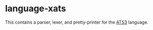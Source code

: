 # language-xats

This contains a parser, lexer, and pretty-printer for the
[ATS3](https://github.com/githwxi/ATS-Xanadu) language.
